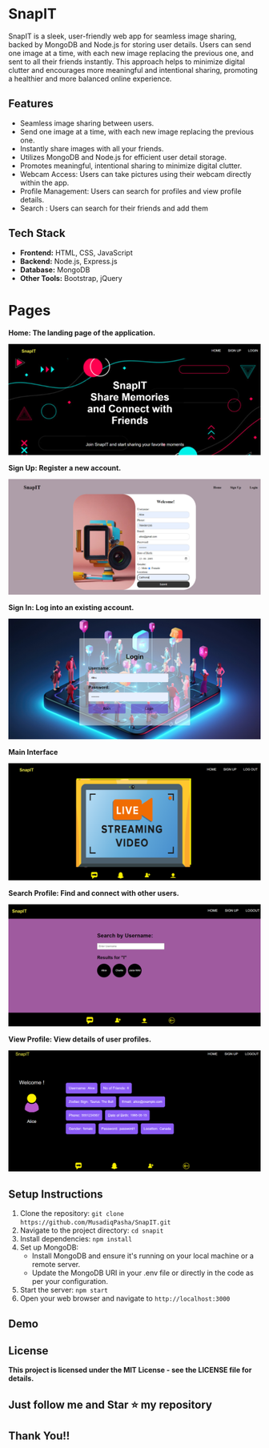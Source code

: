 # SnapIT
SnapIT is a sleek, user-friendly web app for seamless image sharing, backed by MongoDB and Node.js for storing user details. Users can send one image at a time, with each new image replacing the previous one, and sent to all their friends instantly. This approach helps to minimize digital clutter and encourages more meaningful and intentional sharing, promoting a healthier and more balanced online experience.

## Features

- Seamless image sharing between users.
- Send one image at a time, with each new image replacing the previous one.
- Instantly share images with all your friends.
- Utilizes MongoDB and Node.js for efficient user detail storage.
- Promotes meaningful, intentional sharing to minimize digital clutter.
- Webcam Access: Users can take pictures using their webcam directly within the app.
- Profile Management: Users can search for profiles and view profile details.
- Search : Users can search for their friends and add them

## Tech Stack

- **Frontend:** HTML, CSS, JavaScript
- **Backend:** Node.js, Express.js
- **Database:** MongoDB
- **Other Tools:** Bootstrap, jQuery
 
# Pages

**Home: The landing page of the application.**

<img src="https://github.com/MusadiqPasha/SnapIT/blob/main/demo/homepage.png">

**Sign Up: Register a new account.**

<img src="https://github.com/MusadiqPasha/SnapIT/blob/main/demo/signup.png">

**Sign In: Log into an existing account.**

<img src="https://github.com/MusadiqPasha/SnapIT/blob/main/demo/signin.png">

**Main Interface**

<img src="https://github.com/MusadiqPasha/SnapIT/blob/main/demo/main.png">

**Search Profile: Find and connect with other users.**

<img src="https://github.com/MusadiqPasha/SnapIT/blob/main/demo/search.png">

**View Profile: View details of user profiles.**

<img src="https://github.com/MusadiqPasha/SnapIT/blob/main/demo/profile.png">


## Setup Instructions

1. Clone the repository: `git clone https://github.com/MusadiqPasha/SnapIT.git`
2. Navigate to the project directory: `cd snapit`
3. Install dependencies: `npm install`
4. Set up MongoDB:
   - Install MongoDB and ensure it's running on your local machine or a remote server.
   - Update the MongoDB URI in your .env file or directly in the code as per your configuration.
5. Start the server: `npm start`
6. Open your web browser and navigate to `http://localhost:3000`

## Demo
[]([demo/videos/demo_video.mp4](https://github.com/MusadiqPasha/SnapIT/blob/main/demo/demo-vid.mp4))

## License
**This project is licensed under the MIT License - see the LICENSE file for details.**

## Just follow me and Star ⭐ my repository 
## Thank You!!
